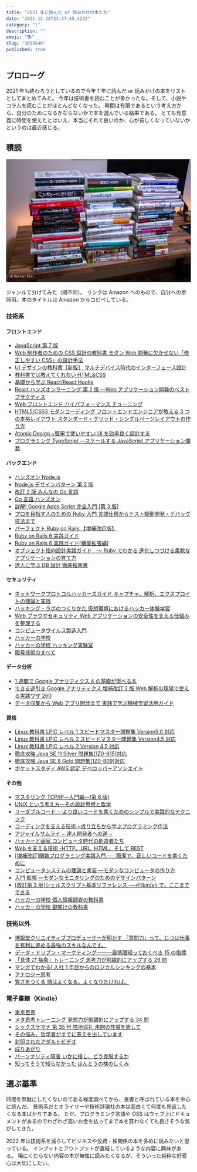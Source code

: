 ```yaml
---
title: "2021 年に読んだ or 読みかけの本たち"
date: "2021-12-28T23:37:45.422Z"
category: "l"
description: ""
emoji: "📚"
slug: "3655646"
published: true
---
```


## プロローグ

2021 年も終わろうとしているので今年 1 年に読んだ or 読みかけの本をリストとしてまとめてみた。
今年は技術書を読むことが多かったな。そして、小説やコラムを読むことがほとんどなくなった。
時間は有限であるという考え方から、自分のためになるかならないかで本を選んでいる結果である。
とても有意義に時間を使えたとはいえ、本当にそれで良いのか、心が貧しくなっていないかというのは最近感じる。

## 積読

![📚](01.jpg)

ジャンルで分けてみた（順不同）。
リンクは Amazon へのもので、自分への参照用。本のタイトルは Amazon からコピペしている。

### 技術系

#### フロントエンド

- [JavaScript 第 7 版](https://www.amazon.co.jp/dp/4873119707)
- [Web 制作者のための CSS 設計の教科書 モダン Web 開発に欠かせない「修正しやすい CSS」の設計手法](https://www.amazon.co.jp/dp/4844336355)
- [UI デザインの教科書［新版］ マルチデバイス時代のインターフェース設計](https://www.amazon.co.jp/dp/4798155454)
- [教科書では教えてくれない HTML&CSS](https://www.amazon.co.jp/dp/429712193X)
- [基礎から学ぶ React/React Hooks](https://www.amazon.co.jp/dp/486354359X)
- [React ハンズオンラーニング 第 2 版 ―Web アプリケーション開発のベストプラクティス](https://www.amazon.co.jp/dp/4873119383)
- [Web フロントエンド ハイパフォーマンス チューニング](https://www.amazon.co.jp/dp/4774189677)
- [HTML5/CSS3 モダンコーディング フロントエンドエンジニアが教える 3 つの本格レイアウト スタンダード・グリッド・シングルページレイアウトの作り方](https://www.amazon.co.jp/dp/B0176GNY26)
- [Atomic Design ~堅牢で使いやすい UI を効率良く設計する](https://www.amazon.co.jp/dp/477419705X)
- [プログラミング TypeScript ―スケールする JavaScript アプリケーション開発](https://www.amazon.co.jp/dp/4873119049)

#### バックエンド

- [ハンズオン Node.js](https://www.amazon.co.jp/dp/4873119235)
- [Node.js デザインパターン 第 2 版](https://www.amazon.co.jp/dp/4873118735)
- [改訂 2 版 みんなの Go 言語](https://www.amazon.co.jp/dp/4297107279)
- [Go 言語 ハンズオン](https://www.amazon.co.jp/dp/4798063991)
- [詳解! Google Apps Script 完全入門 [第 3 版]](https://www.amazon.co.jp/dp/4798064742)
- [プロを目指す人のための Ruby 入門 言語仕様からテスト駆動開発・デバッグ技法まで](https://www.amazon.co.jp/dp/4774193976)
- [パーフェクト Ruby on Rails 【増補改訂版】](https://www.amazon.co.jp/dp/4297114623)
- [Ruby on Rails 6 実践ガイド](https://www.amazon.co.jp/dp/4295008052)
- [Ruby on Rails 6 実践ガイド[機能拡張編]](https://www.amazon.co.jp/dp/4295008877)
- [オブジェクト指向設計実践ガイド　～ Ruby でわかる 進化しつづける柔軟なアプリケーションの育て方](https://www.amazon.co.jp/dp/B01L8SEVYI)
- [達人に学ぶ DB 設計 徹底指南書](https://www.amazon.co.jp/dp/B00EE1XPAI)

#### セキュリティ

- [ネットワークプロトコルハッカーズガイド キャプチャ、解析、エクスプロイトの理論と実践](https://www.amazon.co.jp/dp/4048930915)
- [ハッキング・ラボのつくりかた 仮想環境におけるハッカー体験学習](https://www.amazon.co.jp/dp/4798155306)
- [Web ブラウザセキュリティ Web アプリケーションの安全性を支える仕組みを整理する](https://www.amazon.co.jp/dp/4908686106)
- [コンピュータウイルス製造入門](https://www.amazon.co.jp/dp/4781700586)
- [ハッカーの学校](https://www.amazon.co.jp/dp/4781701973)
- [ハッカーの学校 ハッキング実験室](https://www.amazon.co.jp/dp/4781702279)
- [暗号技術のすべて](https://www.amazon.co.jp/dp/4798148814)

#### データ分析

- [1 週間で Google アナリティクス 4 の基礎が学べる本](https://www.amazon.co.jp/dp/429501172X)
- [できる逆引き Google アナリティクス 増補改訂 2 版 Web 解析の現場で使える実践ワザ 260](https://www.amazon.co.jp/dp/4295002569)
- [データ収集から Web アプリ開発まで 実践で学ぶ機械学習活用ガイド](https://www.amazon.co.jp/dp/4839969221)

#### 資格

- [Linux 教科書 LPIC レベル 1 スピードマスター問題集 Version5.0 対応](https://www.amazon.co.jp/dp/4798160857)
- [Linux 教科書 LPIC レベル 2 スピードマスター問題集 Version4.5 対応](https://www.amazon.co.jp/dp/4798151238)
- [Linux 教科書 LPIC レベル 2 Version 4.5 対応](https://www.amazon.co.jp/dp/4798151254)
- [徹底攻略 Java SE 11 Silver 問題集[1Z0-815]対応](https://www.amazon.co.jp/dp/4295007625)
- [徹底攻略 Java SE 8 Gold 問題集[1Z0-809]対応](https://www.amazon.co.jp/dp/4295000035)
- [ポケットスタディ AWS 認定 デベロッパーアソシエイト](https://www.amazon.co.jp/dp/4798063401)

#### その他

- [マスタリング TCP/IP―入門編―(第 6 版)](https://www.amazon.co.jp/dp/4274224473)
- [UNIX という考え方―その設計思想と哲学](https://www.amazon.co.jp/dp/4274064069)
- [リーダブルコード ―より良いコードを書くためのシンプルで実践的なテクニック](https://www.amazon.co.jp/dp/4873115655)
- [コーディングを支える技術 ~成り立ちから学ぶプログラミング作法](https://www.amazon.co.jp/dp/477415654X)
- [アジャイルサムライ − 達人開発者への道 −](https://www.amazon.co.jp/dp/4274068560)
- [ハッカーと画家 コンピュータ時代の創造者たち](https://www.amazon.co.jp/dp/4274065979)
- [Web を支える技術 -HTTP、URI、HTML、そして REST](https://www.amazon.co.jp/dp/4774142042)
- [[増補改訂]関数プログラミング実践入門 ── 簡潔で、正しいコードを書くために](https://www.amazon.co.jp/dp/4774183903)
- [コンピュータシステムの理論と実装 ―モダンなコンピュータの作り方](https://www.amazon.co.jp/dp/4873117127)
- [入門 監視 ―モダンなモニタリングのためのデザインパターン](https://www.amazon.co.jp/dp/4873118646)
- [[改訂第 3 版]シェルスクリプト基本リファレンス ──#!/bin/sh で、ここまでできる](https://www.amazon.co.jp/dp/4774186945)
- [ハッカーの学校 個人情報調査の教科書](https://www.amazon.co.jp/dp/4781702139)
- [ハッカーの学校 鍵開けの教科書](https://www.amazon.co.jp/dp/4781702376)

### 技術以外

- [博報堂クリエイティブプロデューサーが明かす 「質問力」って、じつは仕事を有利に進める最強のスキルなんです。](https://www.amazon.co.jp/dp/4804718591)
- [データ・ドリブン・マーケティング―――最低限知っておくべき 15 の指標](https://www.amazon.co.jp/dp/4478039631)
- [「具体 ⇄ 抽象」トレーニング 思考力が飛躍的にアップする 29 問](https://www.amazon.co.jp/dp/4569845991)
- [マンガでわかる! 入社 1 年目からのロジカルシンキングの基本](https://www.amazon.co.jp/dp/4797383666)
- [アナロジー思考](https://www.amazon.co.jp/dp/4492556974)
- [賢さをつくる 頭はよくなる。よくなりたければ。](https://www.amazon.co.jp/dp/4484192330)

### 電子書籍（Kindle）

- [東京百景](https://www.amazon.co.jp/dp/B0892CMTTW)
- [メタ思考トレーニング 発想力が飛躍的にアップする 34 問](https://www.amazon.co.jp/dp/B01FSE8D1K)
- [シックスサマナ 第 35 号 性地巡礼 未開の性域を旅して](https://www.amazon.co.jp/dp/B081HDTKGW)
- [その悩み、哲学者がすでに答えを出しています](https://www.amazon.co.jp/dp/B07C6Z16K4)
- [封印されたアダルトビデオ](https://www.amazon.co.jp/dp/B0089JL274)
- [成りあがり](https://www.amazon.co.jp/dp/B00H3CUIIC)
- [パーソナリティ障害 いかに接し、どう克服するか](https://www.amazon.co.jp/dp/B0081BBEY6)
- [知ってそうで知らなかった ほんとうの株のしくみ](https://www.amazon.co.jp/dp/B00H8LHYEE)

## 選ぶ基準

時間を無駄にしたくないのである程度調べてから、良書と呼ばれている本を中心に読んだ。
技術系だとオライリーや技術評論社の本は面白くて何度も見返したくなる本ばかりである。
ただ、プログラミング言語や OSS はウェブ上にドキュメントがあるのでわざわざ高いお金を払ってまで本を買わなくても良さそうな気がしてきた。

2022 年は技術系を減らしてビジネスや投資・株関係の本を多めに読みたいと思っている。
インプットとアウトプットが直結しているような内容に興味がある。
稀にくだらない内容の本が無性に読みたくなるが、そういった純粋な好奇心は大切にしたい。
